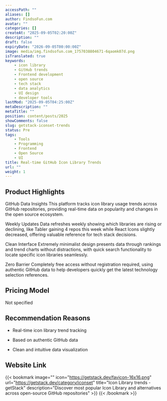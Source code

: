 ```yaml
---
accessPath: ""
aliases: []
author: FindsoFun.com
avatar: ""
categories: []
createAt: "2025-09-05T02:20:00Z"
description: ""
draft: false
expiryDate: "2026-09-05T00:00:00Z"
image: media/img.findsofun.com_1757038804671-6qaomk07d.png
isTranslated: true
keywords:
    - icon library
    - GitHub trends
    - Frontend development
    - open source
    - tech stack
    - data analytics
    - UI design
    - developer tools
lastMod: "2025-09-05T04:25:00Z"
metaDescription: ""
metaTitle: ""
position: content/posts/2025
showComments: false
slug: getstack-iconset-trends
status: Pre
tags:
    - Tools
    - Programming
    - Frontend
    - Open Source
    - UI
title: Real-time GitHub Icon Library Trends
url: ""
weight: 1
---
```

## Product Highlights
GitHub Data Insights
This platform tracks icon library usage trends across GitHub repositories, providing real-time data on popularity and changes in the open source ecosystem.

Weekly Updates
Data refreshes weekly showing which libraries are rising or declining, like Tabler gaining 4 repos this week while React Icons slightly decreased, offering valuable reference for tech stack decisions.

Clean Interface
Extremely minimalist design presents data through rankings and trend charts without distractions, with quick search functionality to locate specific icon libraries seamlessly.

Zero Barrier
Completely free access without registration required, using authentic GitHub data to help developers quickly get the latest technology selection references.

## Pricing Model
<!--more-->Not specified

## Recommendation Reasons
- Real-time icon library trend tracking

- Based on authentic GitHub data

- Clean and intuitive data visualization

## Website Link
{{< bookmark image="<no value>" icon="https://getstack.dev/favicon-16x16.png" url="https://getstack.dev/category/iconset" title="Icon Library trends - getStack" description="Discover most popular Icon Library and alternatives across open-source GitHub repositories" >}}
{{< /bookmark >}}

